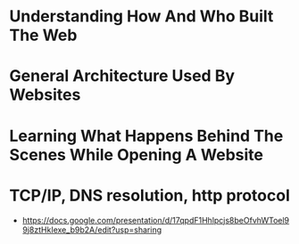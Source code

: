 # Understanding How And Who Built The Web
# General Architecture Used By Websites
# Learning What Happens Behind The Scenes While Opening A Website
# TCP/IP, DNS resolution, http protocol

- https://docs.google.com/presentation/d/17qpdF1Hhlpcjs8beOfvhWToel99j8ztHkIexe_b9b2A/edit?usp=sharing





